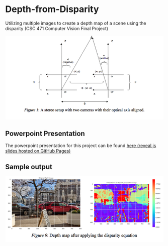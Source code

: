 # Depth-from-Disparity
Utilizing multiple images to create a depth map of a scene using the disparity (CSC 471 Computer Vision Final Project)

<center><img src="https://raw.githubusercontent.com/PooneetThaper/Depth-from-Disparity/master/images/readme/Disparity.png"/></center>

## Powerpoint Presentation
The powerpoint presentation for this project can be found [here (reveal.js slides hosted on GitHub Pages)](https://pooneetthaper.github.io/Depth-from-Disparity/)

## Sample output
<center><img src="https://raw.githubusercontent.com/PooneetThaper/Depth-from-Disparity/master/images/readme/Depth_map.png"/></center>
